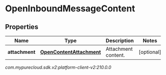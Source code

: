 # OpenInboundMessageContent


## Properties

| Name | Type | Description | Notes |
| ------------ | ------------- | ------------- | ------------- |
| **attachment** | [**OpenContentAttachment**](OpenContentAttachment) | Attachment content. |  [optional] |




_com.mypurecloud.sdk.v2:platform-client-v2:210.0.0_
